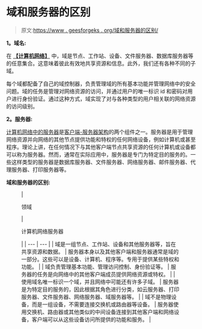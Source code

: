 # 域和服务器的区别

> 原文:[https://www . geesforgeks . org/域和服务器的区别/](https://www.geeksforgeeks.org/difference-between-domain-and-server/)

**1。域名:**

在 [**【计算机网络】**](https://www.geeksforgeeks.org/computer-network-tutorials/) 中，域是节点、工作站、设备、文件服务器、数据库服务器等的任意集合。这意味着彼此有效地共享资源和信息。此外，我们还有各种不同的子域。

每个域都配备了自己的域控制器，负责管理域的所有基本功能并管理网络中的安全问题。域的任务是管理对网络资源的访问，并通过用户的唯一标识 id 和密码对用户进行身份验证。通过这种方式，域实现了对与各种类型的用户相关联的网络资源的访问级别。

**2。服务器:**

[计算机网络中的服务器](https://www.geeksforgeeks.org/servers-in-computer-network/)是[客户端-服务器架构](https://www.geeksforgeeks.org/client-server-model/)的两个组件之一。服务器是用于管理网络资源并向网络的其他节点提供功能和特权的任何网络设备，例如计算机或甚至程序。理论上讲，在任何情况下与其他客户端节点共享资源的任何计算机或设备都可以称为服务器。然而，通常在实际应用中，服务器是专门为特定目的服务的。一些这样类型的服务器是数据库服务器、文件服务器、网络服务器、邮件服务器、代理服务器、打印服务器等。

**域和服务器的区别:**

<figure class="table">

| 

领域

 | 

计算机网络服务器

 |
| --- | --- |
| 域是一组节点、工作站、设备和其他服务器等，旨在共享资源和数据。 | 服务器本身以及其他客户端和服务器通常是域的一部分。这些可以是设备、计算机、程序等。专用于提供某些特权和功能。 |
| 域负责管理基本功能、管理访问控制、身份验证等。 | 服务器的任务是向网络中的其他客户端成员提供网络资源或特权。 |
| 使用域名唯一标识一个域，并且网络中可能还有许多子域。 | 服务器是为特定目的服务的，因此根据其角色进行分类，如云服务器、打印服务器、文件服务器、网络服务器、域服务器等。 |
| 域不是物理设备，而是一组设备，不需要连接交换机或路由器等设备。 | 服务器使用交换机、路由器或其他类似的中间设备连接到其他客户端和网络设备，客户端可以从这些设备访问所提供的功能和服务。 |

</figure>